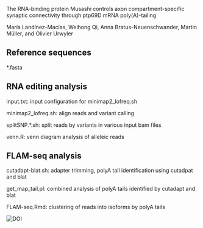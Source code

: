 The RNA-binding protein Musashi controls axon compartment-specific synaptic
connectivity through ptp69D mRNA poly(A)-tailing

María Landínez-Macías, Weihong Qi, Anna Bratus-Neuenschwander, Martin Müller,
and Olivier Urwyler

## Reference sequences
*.fasta

## RNA editing analysis
input.txt: input configuration for minimap2_lofreq.sh

minimap2_lofreq.sh: align reads and variant calling

splitSNP.*.sh: split reads by variants in various input bam files

venn.R: venn diagram analysis of alleleic reads 

## FLAM-seq analysis
cutadapt-blat.sh: adapter trimming, polyA tail identification using cutadpat and blat

get_map_tail.pl: combined analysis of polyA tails identified by cutadapt and blat

FLAM-seq.Rmd: clustering of reads into isoforms by polyA tails

![DOI](https://zenodo.org/badge/DOI/10.5281/zenodo.5206822.svg?raw=true)

